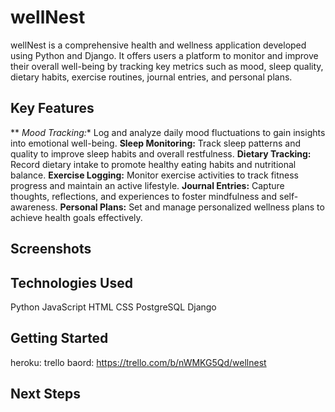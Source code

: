 # wellNest

wellNest is a comprehensive health and wellness application developed using Python and Django. It offers users a platform to monitor and improve their overall well-being by tracking key metrics such as mood, sleep quality, dietary habits, exercise routines, journal entries, and personal plans.


## Key Features

** *Mood Tracking:** Log and analyze daily mood fluctuations to gain insights into emotional well-being.
**Sleep Monitoring:** Track sleep patterns and quality to improve sleep habits and overall restfulness.
**Dietary Tracking:** Record dietary intake to promote healthy eating habits and nutritional balance.
**Exercise Logging:** Monitor exercise activities to track fitness progress and maintain an active lifestyle.
**Journal Entries:** Capture thoughts, reflections, and experiences to foster mindfulness and self-awareness.
**Personal Plans:** Set and manage personalized wellness plans to achieve health goals effectively.


## Screenshots


## Technologies Used
Python
JavaScript
HTML
CSS
PostgreSQL
Django


## Getting Started
heroku: 
trello baord: https://trello.com/b/nWMKG5Qd/wellnest


## Next Steps


